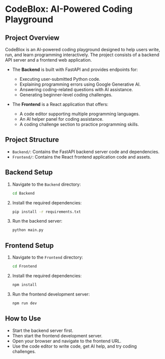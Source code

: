 # CodeBlox: AI-Powered Coding Playground

## Project Overview

CodeBlox is an AI-powered coding playground designed to help users write, run, and learn programming interactively. The project consists of a backend API server and a frontend web application.

- The **Backend** is built with FastAPI and provides endpoints for:
  - Executing user-submitted Python code.
  - Explaining programming errors using Google Generative AI.
  - Answering coding-related questions with AI assistance.
  - Generating beginner-level coding challenges.

- The **Frontend** is a React application that offers:
  - A code editor supporting multiple programming languages.
  - An AI helper panel for coding assistance.
  - A coding challenge section to practice programming skills.

## Project Structure

- `Backend/`: Contains the FastAPI backend server code and dependencies.
- `Frontend/`: Contains the React frontend application code and assets.

## Backend Setup

1. Navigate to the `Backend` directory:
   ```bash
   cd Backend
   ```
2. Install the required dependencies:
   ```bash
   pip install -r requirements.txt
   ```
3. Run the backend server:
   ```bash
   python main.py
   ```

## Frontend Setup

1. Navigate to the `Frontend` directory:
   ```bash
   cd Frontend
   ```
2. Install the required dependencies:
   ```bash
   npm install
   ```
3. Run the frontend development server:
   ```bash
   npm run dev
   ```

## How to Use

- Start the backend server first.
- Then start the frontend development server.
- Open your browser and navigate to the frontend URL.
- Use the code editor to write code, get AI help, and try coding challenges.

